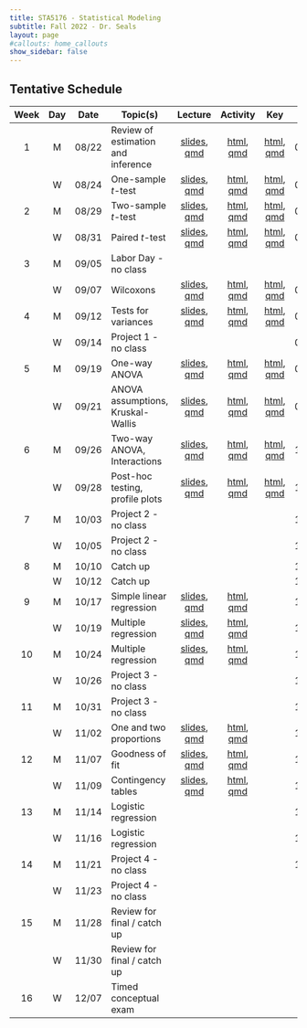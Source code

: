 ```yaml
---
title: STA5176 - Statistical Modeling
subtitle: Fall 2022 - Dr. Seals
layout: page
#callouts: home_callouts
show_sidebar: false
---
```


## Tentative Schedule

| Week | Day | Date  | Topic(s)                           |                            Lecture                            | Activity | Key | Due |
|:-:|:-:|:-:|---------|:-:|:-:|:-:|:-:|
| 1    | M   | 08/22 | Review of estimation and inference | [slides](https://samanthaseals.github.io/STA5176/slides/L01.html), [qmd](https://github.com/samanthaseals/STA5176/blob/main/slides/L01.qmd) | [html](https://samanthaseals.github.io/STA5176/activities/A01.html), [qmd](https://github.com/samanthaseals/STA5176/blob/main/activities/A01.qmd)  | [html](https://samanthaseals.github.io/STA5176/activities/keys/A01key.html), [qmd](https://github.com/samanthaseals/STA5176/blob/main/activities/keys/A01key.qmd) | 08/28 |
|      | W   | 08/24 | One-sample *t*-test                | [slides](https://samanthaseals.github.io/STA5176/slides/L02.html), [qmd](https://github.com/samanthaseals/STA5176/blob/main/slides/L02.qmd) | [html](https://samanthaseals.github.io/STA5176/activities/A02.html), [qmd](https://github.com/samanthaseals/STA5176/blob/main/activities/A02.qmd) | [html](https://samanthaseals.github.io/STA5176/activities/keys/A02key.html), [qmd](https://github.com/samanthaseals/STA5176/blob/main/activities/keys/A02key.qmd)  | 08/28 |
| 2    | M   | 08/29 | Two-sample *t*-test                | [slides](https://samanthaseals.github.io/STA5176/slides/L03.html), [qmd](https://github.com/samanthaseals/STA5176/blob/main/slides/L03.qmd) | [html](https://samanthaseals.github.io/STA5176/activities/A03.html), [qmd](https://github.com/samanthaseals/STA5176/blob/main/activities/A03.qmd)  | [html](https://samanthaseals.github.io/STA5176/activities/keys/A03key.html), [qmd](https://github.com/samanthaseals/STA5176/blob/main/activities/keys/A03key.qmd) | 09/04 |
|      | W   | 08/31 | Paired *t*-test                    | [slides](https://samanthaseals.github.io/STA5176/slides/L04.html), [qmd](https://github.com/samanthaseals/STA5176/blob/main/slides/L04.qmd) | [html](https://samanthaseals.github.io/STA5176/activities/A04.html), [qmd](https://github.com/samanthaseals/STA5176/blob/main/activities/A04.qmd)  | [html](https://samanthaseals.github.io/STA5176/activities/keys/A04key.html), [qmd](https://github.com/samanthaseals/STA5176/blob/main/activities/keys/A04key.qmd) | 09/04 |
| 3    | M   | 09/05 | Labor Day - no class | | | | |
|      | W   | 09/07 | Wilcoxons                 | [slides](https://samanthaseals.github.io/STA5176/slides/L05.html), [qmd](https://github.com/samanthaseals/STA5176/blob/main/slides/L05.qmd) | [html](https://samanthaseals.github.io/STA5176/activities/A05.html), [qmd](https://github.com/samanthaseals/STA5176/blob/main/activities/A05.qmd) | [html](https://samanthaseals.github.io/STA5176/activities/keys/A05key.html), [qmd](https://github.com/samanthaseals/STA5176/blob/main/activities/keys/A05key.qmd) | 09/11 |
| 4    | M   | 09/12 | Tests for variances            | [slides](https://samanthaseals.github.io/STA5176/slides/L06.html), [qmd](https://github.com/samanthaseals/STA5176/blob/main/slides/L06.qmd) | [html](https://samanthaseals.github.io/STA5176/activities/A06.html), [qmd](https://github.com/samanthaseals/STA5176/blob/main/activities/A06.qmd) | [html](https://samanthaseals.github.io/STA5176/activities/keys/A06key.html), [qmd](https://github.com/samanthaseals/STA5176/blob/main/activities/keys/A06key.qmd) | 09/11 |
|      | W   | 09/14 | Project 1 - no class | | | | 09/19 |
| 5    | M   | 09/19 | One-way ANOVA                      | [slides](https://samanthaseals.github.io/STA5176/slides/L07.html), [qmd](https://github.com/samanthaseals/STA5176/blob/main/slides/L07.qmd) | [html](https://samanthaseals.github.io/STA5176/activities/A07.html), [qmd](https://github.com/samanthaseals/STA5176/blob/main/activities/A07.qmd) | [html](https://samanthaseals.github.io/STA5176/activities/keys/A07key.html), [qmd](https://github.com/samanthaseals/STA5176/blob/main/activities/keys/A07key.qmd) | 09/25 |
|      | W   | 09/21 | ANOVA assumptions, Kruskal-Wallis  | [slides](https://samanthaseals.github.io/STA5176/slides/L08.html), [qmd](https://github.com/samanthaseals/STA5176/blob/main/slides/L08.qmd) | [html](https://samanthaseals.github.io/STA5176/activities/A08.html), [qmd](https://github.com/samanthaseals/STA5176/blob/main/activities/A08.qmd)  | [html](https://samanthaseals.github.io/STA5176/activities/keys/A08key.html), [qmd](https://github.com/samanthaseals/STA5176/blob/main/activities/keys/A08key.qmd) | 09/25 |
| 6    | M   | 09/26 | Two-way ANOVA, Interactions | [slides](https://samanthaseals.github.io/STA5176/slides/L09.html), [qmd](https://github.com/samanthaseals/STA5176/blob/main/slides/L09.qmd) | [html](https://samanthaseals.github.io/STA5176/activities/A09.html), [qmd](https://github.com/samanthaseals/STA5176/blob/main/activities/A09.qmd) | [html](https://samanthaseals.github.io/STA5176/activities/keys/A09key.html), [qmd](https://github.com/samanthaseals/STA5176/blob/main/activities/keys/A09key.qmd) | 10/02 |
|      | W   | 09/28 | Post-hoc testing, profile plots | [slides](https://samanthaseals.github.io/STA5176/slides/L10.html), [qmd](https://github.com/samanthaseals/STA5176/blob/main/slides/L10.qmd) | [html](https://samanthaseals.github.io/STA5176/activities/A10.html), [qmd](https://github.com/samanthaseals/STA5176/blob/main/activities/A10.qmd) | [html](https://samanthaseals.github.io/STA5176/activities/keys/A10key.html), [qmd](https://github.com/samanthaseals/STA5176/blob/main/activities/keys/A10key.qmd) | 10/02 |
| 7    | M   | 10/03 | Project 2 - no class | | | | 10/10 |
|      | W   | 10/05 | Project 2 - no class | | | | 10/10 |
| 8    | M   | 10/10 | Catch up | | | | 10/16 |
|      | W   | 10/12 | Catch up | | | | 10/16 |
| 9    | M   | 10/17 | Simple linear regression | [slides](https://samanthaseals.github.io/STA5176/slides/L11.html), [qmd](https://github.com/samanthaseals/STA5176/blob/main/slides/L11.qmd)  | [html](https://samanthaseals.github.io/STA5176/activities/A11.html), [qmd](https://github.com/samanthaseals/STA5176/blob/main/activities/A11.qmd)  | | 10/23 |
|      | W   | 10/19 | Multiple regression | [slides](https://samanthaseals.github.io/STA5176/slides/L12.html), [qmd](https://github.com/samanthaseals/STA5176/blob/main/slides/L12.qmd)  | [html](https://samanthaseals.github.io/STA5176/activities/A12.html), [qmd](https://github.com/samanthaseals/STA5176/blob/main/activities/A12.qmd) | | 10/23 |
| 10   | M   | 10/24 | Multiple regression | [slides](https://samanthaseals.github.io/STA5176/slides/L13.html), [qmd](https://github.com/samanthaseals/STA5176/blob/main/slides/L13.qmd)  | [html](https://samanthaseals.github.io/STA5176/activities/A13.html), [qmd](https://github.com/samanthaseals/STA5176/blob/main/activities/A13.qmd) | | 10/30 |
|      | W   | 10/26 | Project 3 - no class | | | | 11/06 |
| 11   | M   | 10/31 | Project 3 - no class | | | | 11/06 |
|      | W   | 11/02 | One and two proportions | [slides](https://samanthaseals.github.io/STA5176/slides/L14.html), [qmd](https://github.com/samanthaseals/STA5176/blob/main/slides/L14.qmd)  | [html](https://samanthaseals.github.io/STA5176/activities/A14.html), [qmd](https://github.com/samanthaseals/STA5176/blob/main/activities/A14.qmd) | | 11/13 |
| 12   | M   | 11/07 | Goodness of fit | [slides](https://samanthaseals.github.io/STA5176/slides/L15.html), [qmd](https://github.com/samanthaseals/STA5176/blob/main/slides/L15.qmd)  | [html](https://samanthaseals.github.io/STA5176/activities/A15.html), [qmd](https://github.com/samanthaseals/STA5176/blob/main/activities/A15.qmd) | | 11/13 |
|      | W   | 11/09 | Contingency tables | [slides](https://samanthaseals.github.io/STA5176/slides/L16.html), [qmd](https://github.com/samanthaseals/STA5176/blob/main/slides/L16.qmd)  | [html](https://samanthaseals.github.io/STA5176/activities/A16.html), [qmd](https://github.com/samanthaseals/STA5176/blob/main/activities/A16.qmd) | | 11/13 |
| 13   | M   | 11/14 | Logistic regression | | | | 11/20 |
|      | W   | 11/16 | Logistic regression | | | | 11/20 |
| 14   | M   | 11/21 | Project 4 - no class | | | | 11/28 |
|      | W   | 11/23 | Project 4 - no class | | | | |
| 15   | M   | 11/28 | Review for final / catch up | | | |
|      | W   | 11/30 | Review for final / catch up | | | | |
| 16   | W   | 12/07 | Timed conceptual exam | | | | |
